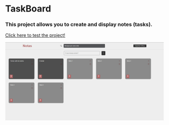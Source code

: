 # TaskBoard
### This project allows you to create and display notes (tasks).
<a href="https://vinicius-rodriguess.github.io/Task-Board/">Click here to test the project!</a>
<p></p>
<img src="./src/img/Screenshot_1.png">
